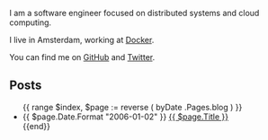 <!-- {"Title": "Federico Ruggi"} -->

I am a software engineer focused on distributed systems and cloud computing.

I live in Amsterdam, working at [Docker](https://docker.com).

You can find me on [GitHub](https://github.com/ruggi) and [Twitter](https://twitter.com/ruggif).

## Posts
<ul class="posts">
{{ range $index, $page := reverse ( byDate .Pages.blog ) }}
<li>
<span class="date">{{ $page.Date.Format "2006-01-02" }}</span>
<a href="{{ $page.Path }}">{{ $page.Title }}</a>
</li>
{{end}}
</ul>
